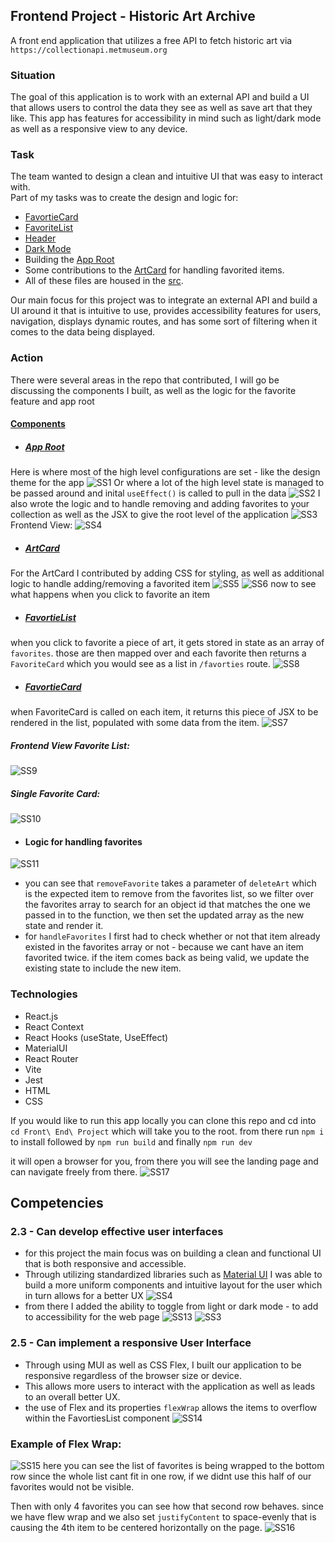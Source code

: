 ## Frontend Project - Historic Art Archive

A front end application that utilizes a free API to fetch historic art via ```https://collectionapi.metmuseum.org```

### Situation<br>
The goal of this application is to work with an external API and build a UI that allows users to control the data they see as well as save art that they like. This app has features for accessibility in mind such as light/dark mode as well as a responsive view to any device. 

### Task
The team wanted to design a clean and intuitive UI that was easy to interact with.<br>
Part of my tasks was to create the design and logic for:
- [FavortieCard](https://github.com/Keffdu/final-portfolio/blob/main/Front%20End%20Project/src/components/FavoriteCard.jsx)
- [FavoriteList](https://github.com/Keffdu/final-portfolio/blob/main/Front%20End%20Project/src/components/FavoriteCard.jsx)
- [Header](https://github.com/Keffdu/final-portfolio/blob/main/Front%20End%20Project/src/components/Header.jsx)
- [Dark Mode](https://github.com/Keffdu/final-portfolio/blob/main/Front%20End%20Project/src/components/Header.jsx#L28-L34)
- Building the [App Root](https://github.com/Keffdu/final-portfolio/blob/main/Front%20End%20Project/src/App.jsx)
- Some contributions to the [ArtCard](https://github.com/Keffdu/final-portfolio/blob/main/Front%20End%20Project/src/components/ArtCard.jsx) for handling favorited items. 
- All of these files are housed in the [src](https://github.com/Keffdu/final-portfolio/tree/main/Front%20End%20Project/src).

Our main focus for this project was to integrate an external API and build a UI around it that is intuitive to use, provides accessibility features for users, navigation, displays dynamic routes, and has some sort of filtering when it comes to the data being displayed.

### Action
There were several areas in the repo that contributed, I will go be discussing the components I built, as well as the logic for the favorite feature and app root
#### [Components](https://github.com/Keffdu/final-portfolio/tree/main/Front%20End%20Project/src/components)
- ##### [App Root](https://github.com/Keffdu/final-portfolio/blob/main/Front%20End%20Project/src/App.jsx)
Here is where most of the high level configurations are set - like the design theme for the app
![SS1](./assets/SS1.png)
Or where a lot of the high level state is managed to be passed around and inital ```useEffect()``` is called to pull in the data
![SS2](./assets/SS2.png)
I also wrote the logic and to handle removing and adding favorites to your collection as well as the JSX to give the root level of the application
![SS3](./assets/SS3.png)
Frontend View:
![SS4](./assets/SS4.png)
- ##### [ArtCard](https://github.com/Keffdu/final-portfolio/blob/main/Front%20End%20Project/src/components/ArtCard.jsx)
For the ArtCard I contributed by adding CSS for styling, as well as additional logic to handle adding/removing a favorited item
![SS5](./assets/SS5.png)
![SS6](./assets/SS6.png)
now to see what happens when you click to favorite an item

- ##### [FavortieList](https://github.com/Keffdu/final-portfolio/blob/main/Front%20End%20Project/src/components/FavoriteList.jsx)
when you click to favorite a piece of art, it gets stored in state as an array of ```favorites```. those are then mapped over and each favorite then returns a ```FavoriteCard``` which you would see as a list in ```/favorties``` route.
![SS8](./assets/SS8.png)
- ##### [FavortieCard](https://github.com/Keffdu/final-portfolio/blob/main/Front%20End%20Project/src/components/FavoriteCard.jsx)
when FavoriteCard is called on each item, it returns this piece of JSX to be rendered in the list, populated with some data from the item.
![SS7](./assets/SS7.png)
##### Frontend View Favorite List:
![SS9](./assets/SS9.png)
##### Single Favorite Card:
![SS10](./assets/SS10.png)
- #### Logic for handling favorites
![SS11](./assets/SS11.png)
- you can see that ```removeFavorite``` takes a parameter of ```deleteArt``` which is the expected item to remove from the favorites list, so we filter over the favorites array to search for an object id that matches the one we passed in to the function, we then set the updated array as the new state and render it.
- for ```handleFavorites``` I first had to check whether or not that item already existed in the favorites array or not - because we cant have an item favorited twice. if the item comes back as being valid, we update the existing state to include the new item.

### Technologies
- React.js
- React Context
- React Hooks (useState, UseEffect)
- MaterialUI
- React Router
- Vite
- Jest
- HTML
- CSS

If you would like to run this app locally you can clone this repo and cd into ```cd Front\ End\ Project``` which will take you to the root. from there run ```npm i``` to install followed by ```npm run build``` and finally  ```npm run dev```

it will open a browser for you, from there you will see the landing page and can navigate freely from there.
![SS17](./assets/SS17.png)

## Competencies
### 2.3 - Can develop effective user interfaces
- for this project the main focus was on building a clean and functional UI that is both responsive and accessible.
- Through utilizing standardized libraries such as [Material UI](https://mui.com/material-ui/) I was able to build a more uniform components and intuitive layout for the user which in turn allows for a better UX
![SS4](./assets/SS4.png)
- from there I added the ability to toggle from light or dark mode - to add to accessibility for the web page 
![SS13](./assets/SS13.png)
![SS3](./assets/SS3.png)
### 2.5 - Can implement a responsive User Interface
- Through using MUI as well as CSS Flex, I built our application to be responsive regardless of the browser size or device.
- This allows more users to interact with the application as well as leads to an overall better UX.
- the use of Flex and its properties ```flexWrap``` allows the items to overflow within the FavortiesList component
![SS14](./assets/SS14.png)
### Example of Flex Wrap:
![SS15](./assets/SS15.png)
here you can see the list of favorites is being wrapped to the bottom row since the whole list cant fit in one row, if we didnt use this half of our favorites would not be visible.

Then with only 4 favorites you can see how that second row behaves. since we have flew wrap and we also set ```justifyContent``` to space-evenly that is causing the 4th item to be centered horizontally on the page.
![SS16](./assets/SS16.png)
